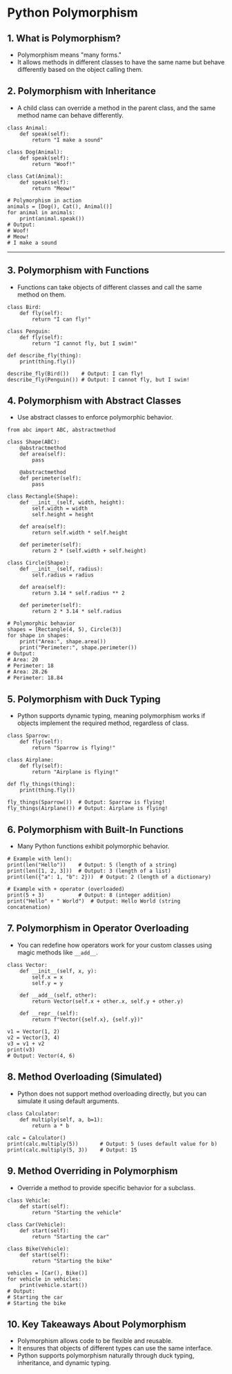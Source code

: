 # Python Polymorphism

## 1. What is Polymorphism?
 - Polymorphism means "many forms."
 - It allows methods in different classes to have the same name but behave differently based on the object calling them.

## 2. Polymorphism with Inheritance
 - A child class can override a method in the parent class, and the same method name can behave differently.
```
class Animal:
    def speak(self):
        return "I make a sound"

class Dog(Animal):
    def speak(self):
        return "Woof!"

class Cat(Animal):
    def speak(self):
        return "Meow!"

# Polymorphism in action
animals = [Dog(), Cat(), Animal()]
for animal in animals:
    print(animal.speak())
# Output:
# Woof!
# Meow!
# I make a sound
```
---

## 3. Polymorphism with Functions
 - Functions can take objects of different classes and call the same method on them.
```
class Bird:
    def fly(self):
        return "I can fly!"

class Penguin:
    def fly(self):
        return "I cannot fly, but I swim!"

def describe_fly(thing):
    print(thing.fly())

describe_fly(Bird())    # Output: I can fly!
describe_fly(Penguin()) # Output: I cannot fly, but I swim!
```

## 4. Polymorphism with Abstract Classes
 - Use abstract classes to enforce polymorphic behavior.
```
from abc import ABC, abstractmethod

class Shape(ABC):
    @abstractmethod
    def area(self):
        pass

    @abstractmethod
    def perimeter(self):
        pass

class Rectangle(Shape):
    def __init__(self, width, height):
        self.width = width
        self.height = height

    def area(self):
        return self.width * self.height

    def perimeter(self):
        return 2 * (self.width + self.height)

class Circle(Shape):
    def __init__(self, radius):
        self.radius = radius

    def area(self):
        return 3.14 * self.radius ** 2

    def perimeter(self):
        return 2 * 3.14 * self.radius

# Polymorphic behavior
shapes = [Rectangle(4, 5), Circle(3)]
for shape in shapes:
    print("Area:", shape.area())
    print("Perimeter:", shape.perimeter())
# Output:
# Area: 20
# Perimeter: 18
# Area: 28.26
# Perimeter: 18.84
```

## 5. Polymorphism with Duck Typing
 - Python supports dynamic typing, meaning polymorphism works if objects implement the required method, regardless of class.
```
class Sparrow:
    def fly(self):
        return "Sparrow is flying!"

class Airplane:
    def fly(self):
        return "Airplane is flying!"

def fly_things(thing):
    print(thing.fly())

fly_things(Sparrow())  # Output: Sparrow is flying!
fly_things(Airplane()) # Output: Airplane is flying!
```

## 6. Polymorphism with Built-In Functions
 - Many Python functions exhibit polymorphic behavior.
```
# Example with len():
print(len("Hello"))    # Output: 5 (length of a string)
print(len([1, 2, 3]))  # Output: 3 (length of a list)
print(len({"a": 1, "b": 2}))  # Output: 2 (length of a dictionary)

# Example with + operator (overloaded)
print(5 + 3)           # Output: 8 (integer addition)
print("Hello" + " World")  # Output: Hello World (string concatenation)
```

## 7. Polymorphism in Operator Overloading
 - You can redefine how operators work for your custom classes using magic methods like `__add__`.
```
class Vector:
    def __init__(self, x, y):
        self.x = x
        self.y = y

    def __add__(self, other):
        return Vector(self.x + other.x, self.y + other.y)

    def __repr__(self):
        return f"Vector({self.x}, {self.y})"

v1 = Vector(1, 2)
v2 = Vector(3, 4)
v3 = v1 + v2
print(v3)
# Output: Vector(4, 6)
```

## 8. Method Overloading (Simulated)
 - Python does not support method overloading directly, but you can simulate it using default arguments.
```
class Calculator:
    def multiply(self, a, b=1):
        return a * b

calc = Calculator()
print(calc.multiply(5))       # Output: 5 (uses default value for b)
print(calc.multiply(5, 3))    # Output: 15
```

## 9. Method Overriding in Polymorphism
 - Override a method to provide specific behavior for a subclass.
```
class Vehicle:
    def start(self):
        return "Starting the vehicle"

class Car(Vehicle):
    def start(self):
        return "Starting the car"

class Bike(Vehicle):
    def start(self):
        return "Starting the bike"

vehicles = [Car(), Bike()]
for vehicle in vehicles:
    print(vehicle.start())
# Output:
# Starting the car
# Starting the bike
```

## 10. Key Takeaways About Polymorphism
- Polymorphism allows code to be flexible and reusable.
- It ensures that objects of different types can use the same interface.
- Python supports polymorphism naturally through duck typing, inheritance, and dynamic typing.
